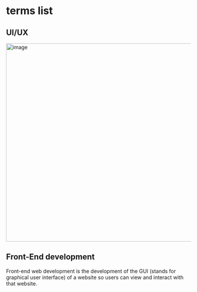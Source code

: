 # terms list
## UI/UX
<img width="541" alt="image" src="https://github.com/user-attachments/assets/b93a2936-fadd-4076-b263-8b08665e39a6" />

## Front-End development
Front-end web development is the development of the GUI (stands for graphical user interface) of a website so users can view and interact with that website.
